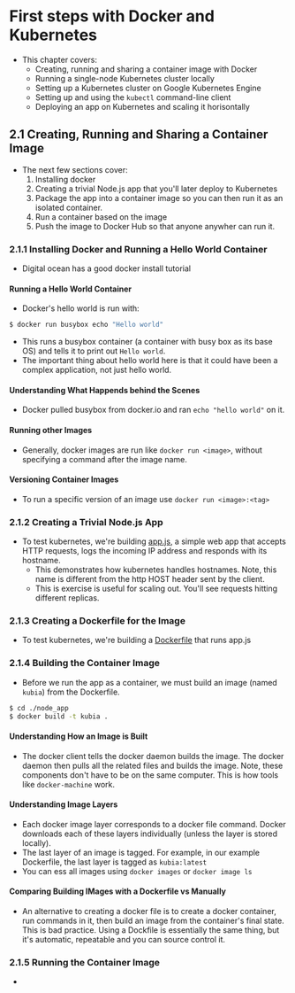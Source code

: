 # First steps with Docker and Kubernetes

- This chapter covers:
  - Creating, running and sharing a container image with Docker
  - Running a single-node Kubernetes cluster locally
  - Setting up a Kubernetes cluster on Google Kubernetes Engine
  - Setting up and using the `kubectl` command-line client
  - Deploying an app on Kubernetes and scaling it horisontally

## 2.1 Creating, Running and Sharing a Container Image

- The next few sections cover:
  1. Installing docker
  2. Creating a trivial Node.js app that you'll later deploy to Kubernetes
  3. Package the app into a container image so you can then run it as an isolated container.
  4. Run a container based on the image
  5. Push the image to Docker Hub so that anyone anywher can run it.

### 2.1.1 Installing Docker and Running a Hello World Container

- Digital ocean has a good docker install tutorial

#### Running a Hello World Container

- Docker's hello world is run with:

```sh
$ docker run busybox echo "Hello world"
```

- This runs a busybox container (a container with busy box as its base OS) and tells it to print out `Hello world`.
- The important thing about hello world here is that it could have been a complex application, not just hello world.

#### Understanding What Happends behind the Scenes

- Docker pulled busybox from docker.io and ran `echo "hello world"` on it.

#### Running other Images

- Generally, docker images are run like `docker run <image>`, without specifying a command after the image name.

#### Versioning Container Images

- To run a specific version of an image use `docker run <image>:<tag>`

### 2.1.2 Creating a Trivial Node.js App

- To test kubernetes, we're building [app.js](./node_app/app.js), a simple web app that accepts HTTP requests, logs the incoming IP address and responds with its hostname.
  - This demonstrates how kubernetes handles hostnames. Note, this name is different from the http HOST header sent by the client.
  - This is exercise is useful for scaling out. You'll see requests hitting different replicas.

### 2.1.3 Creating a Dockerfile for the Image

- To test kubernetes, we're building a [Dockerfile](./node_app/Dockerfile) that runs app.js

### 2.1.4 Building the Container Image

- Before we run the app as a container, we must build an image (named `kubia`) from the Dockerfile.

```sh
$ cd ./node_app
$ docker build -t kubia .
```

#### Understanding How an Image is Built

- The docker client tells the docker daemon builds the image. The docker daemon then pulls all the related files and builds the image. Note, these components don't have to be on the same computer. This is how tools like `docker-machine` work.

#### Understanding Image Layers

- Each docker image layer corresponds to a docker file command. Docker downloads each of these layers individually (unless the layer is stored locally).
- The last layer of an image is tagged. For example, in our example Dockerfile, the last layer is tagged as `kubia:latest`
- You can ess all images using `docker images` or `docker image ls`

#### Comparing Building IMages with a Dockerfile vs Manually

- An alternative to creating a docker file is to create a docker container, run commands in it, then build an image from the container's final state. This is bad practice. Using a Dockfile is essentially the same thing, but it's automatic, repeatable and you can source control it.

### 2.1.5 Running the Container Image

- 